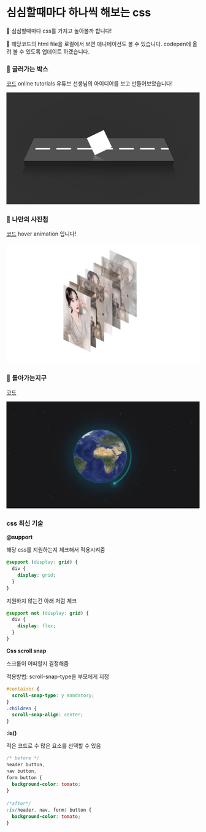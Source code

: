 # 심심할때마다 하나씩 해보는 css

🤩 심심할때마다 css를 가지고 놀아볼까 합니다!

🐷 해당코드의 html file을 로컬에서 보면 애니메이션도 볼 수 있습니다.
codepen에 올려 볼 수 있도록 업데이트 하겠습니다.

### 🐥 굴러가는 박스

[코드](https://github.com/cksal0805/perfect-css/tree/main/run)
online tutorials 유튜브 선생님의 아이디어를 보고 만들어보았습니다!

<img src="./images/run.png" alt="run">

### 🐥 나만의 사진첩

[코드](https://github.com/cksal0805/perfect-css/tree/main/frame)
hover animation 입니다!

<img src="./images/frame.png" alt="frame">

### 🐥 돌아가는지구

[코드](https://github.com/cksal0805/perfect-css/tree/main/star)

<img src="./images/star.png" alt="star">

### css 최신 기술

**@support**

해당 css를 지원하는지 체크해서 적용시켜줌

```css
@support (display: grid) {
  div {
    display: grid;
  }
}
```

지원하지 않는건 아래 처럼 체크

```css
@support not (display: grid) {
  div {
    display: flex;
  }
}
```

**Css scroll snap**

스크롤이 어떠할지 결정해줌

적용방법: scroll-snap-type을 부모에게 지정

```css
#container {
  scroll-snap-type: y mandatory;
}
.children {
  scroll-snap-align: center;
}
```

**:is()**

적은 코드로 수 많은 요소를 선택할 수 있음

```css
/* before */
header button,
nav button,
form button {
  background-color: tomato;
}

/*after*/
:is(header, nav, form) button {
  background-color: tomato;
}
```

